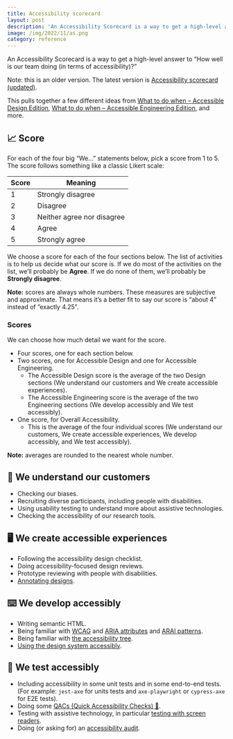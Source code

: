 ```yaml
---
title: Accessibility scorecard
layout: post
description: 'An Accessibility Scorecard is a way to get a high-level answer to “How well is our team doing (in terms of accessibility)?”'
image: /img/2022/11/as.png
category: reference
---
```


An Accessibility Scorecard is a way to get a high-level answer to “How well is our team doing (in terms of accessibility)?”

Note: this is an older version. The latest version is [Accessibility scorecard (updated)](/2023/04/13/accessibility-scorecard-updated/).

This pulls together a few different ideas from [What to do when – Accessible Design Edition](/2022/07/19/what-to-do-when-accessible-design-edition/), [What to do when – Accessible Engineering Edition](/2022/07/19/what-to-do-when-accessible-engineering-edition/), and more.

## 📈 Score

For each of the four big “We...” statements below, pick a score from 1 to 5. The score follows something like a classic Likert scale:

| Score | Meaning |
|--|--|
| 1 | Strongly disagree |
| 2 | Disagree |
| 3 | Neither agree nor disagree |
| 4 | Agree |
| 5 | Strongly agree |

We choose a score for each of the four sections below. The list of activities is to help us decide what our score is. If we do most of the activities on the list, we’ll probably be **Agree**. If we do none of them, we’ll probably be **Strongly disagree**.

**Note:** scores are always whole numbers. These measures are subjective and approximate. That means it’s a better fit to say our score is “about 4” instead of ”exactly 4.25”.

### Scores

We can choose how much detail we want for the score.

- Four scores, one for each section below.
- Two scores, one for Accessible Design and one for Accessible Engineering.
  - The Accessible Design score is the average of the two Design sections (We understand our customers and We create accessible experiences).
  - The Accessible Engineering score is the average of the two Engineering sections (We develop accessibly and We test accessibly).
- One score, for Overall Accessibility.
  - This is the average of the four individual scores (We understand our customers, We create accessible experiences, We develop accessibly, and We test accessibly).

**Note:** averages are rounded to the nearest whole number.

## 🤔 We understand our customers

- Checking our biases.
- Recruiting diverse participants, including people with disabilities.
- Using usability testing to understand more about assistive technologies.
- Checking the accessibility of our research tools.

## 🖥️ We create accessible experiences

- Following the accessibility design checklist.
- Doing accessibility-focused design reviews.
- Prototype reviewing with people with disabilities.
- [Annotating designs](/more-accessible-products/#add-annotations-to-designs).

## ⌨️ We develop accessibly

- Writing semantic HTML.
- Being familiar with [WCAG](https://www.w3.org/WAI/WCAG21/quickref/?currentsidebar=%23col_overview&levels=aaa&technologies=smil%2Cpdf%2Cflash%2Csl) and [ARIA attributes](https://www.w3.org/TR/wai-aria-1.2/#state_prop_def) and [ARAI patterns](https://www.w3.org/WAI/ARIA/apg/patterns/).
- Being familiar with [the accessibility tree](/2022/06/08/the-accessibility-tree/).
- [Using the design system accessibly](/2022/05/25/how-to-get-the-most-(accessibility)-out-of-a-design-system/).

## 🧪 We test accessibly

- Including accessibility in some unit tests and in some end-to-end tests. (For example: `jest-axe` for units tests and `axe-playwright` or `cypress-axe` for E2E tests).
- Doing some [QACs (Quick Accessibility Checks) 🦆](/2021/12/13/qac/).
- Testing with assistive technology, in particular [testing with screen readers](/2022/10/14/testing-with-a-screen-reader/).
- Doing (or asking for) an [accessibility audit](/2022/01/24/accessibility-audit-process/).
